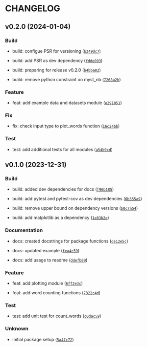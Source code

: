 # CHANGELOG



## v0.2.0 (2024-01-04)

### Build

* build: configue PSR for versioning ([`b349dc7`](https://github.com/bzrudski/pycounts_bzrudski/commit/b349dc72125f7e0dd8c0ddf8c33ca6ab3d4b9423))

* build: add PSR as dev dependency ([`fdde093`](https://github.com/bzrudski/pycounts_bzrudski/commit/fdde093b2729b0920a1ae0ba37108dcf4ffcff5d))

* build: preparing for release v0.2.0 ([`b4bba82`](https://github.com/bzrudski/pycounts_bzrudski/commit/b4bba820eda5b43702c0a88f20e80f29b854e327))

* build: remove python constraint on myst_nb ([`7268a2b`](https://github.com/bzrudski/pycounts_bzrudski/commit/7268a2bedd14abe8e8e03e5a67da00d2a52d6126))

### Feature

* feat: add example data and datasets module ([`e291851`](https://github.com/bzrudski/pycounts_bzrudski/commit/e2918519051e87bdf7a32c0a2ce9e45ccb58b010))

### Fix

* fix: check input type to plot_words function ([`16c24bb`](https://github.com/bzrudski/pycounts_bzrudski/commit/16c24bbbaa4db2b0d9beee798d601c0e357222e5))

### Test

* test: add additional tests for all modules ([`a54b9cd`](https://github.com/bzrudski/pycounts_bzrudski/commit/a54b9cd6ab385ec10a87b120c1eeedef933bf768))


## v0.1.0 (2023-12-31)

### Build

* build: added dev dependencies for docs ([`f96b185`](https://github.com/bzrudski/pycounts_bzrudski/commit/f96b1857290e01eb1df55017a12b3859c4270092))

* build: add pytest and pytest-cov as dev dependencies ([`6b355a9`](https://github.com/bzrudski/pycounts_bzrudski/commit/6b355a969fdf8407143a4809d291ca8adbddac35))

* build: remove upper bound on dependency versions ([`b0c7a54`](https://github.com/bzrudski/pycounts_bzrudski/commit/b0c7a5498d4debff8b1a03fd1b00c8841eb4b010))

* build: add matplotlib as a dependency ([`1e83b2e`](https://github.com/bzrudski/pycounts_bzrudski/commit/1e83b2eca589c4cf1eee0aa42543b32543432241))

### Documentation

* docs: created docstrings for package functions ([`ce12e5c`](https://github.com/bzrudski/pycounts_bzrudski/commit/ce12e5c1e1ec6d1fab0bf094e82e3f7812122fae))

* docs: updated example ([`fea4c59`](https://github.com/bzrudski/pycounts_bzrudski/commit/fea4c591e5c363c49d31aa7c44a229f307599bdd))

* docs: add usage to readme ([`ddefb89`](https://github.com/bzrudski/pycounts_bzrudski/commit/ddefb891f4bbc511eb0e2c841d0cb55696a632cd))

### Feature

* feat: add plotting module ([`6ff2e3c`](https://github.com/bzrudski/pycounts_bzrudski/commit/6ff2e3c82780ba4ac3eb12316f28818c57ca493f))

* feat: add word counting functions ([`7322c4d`](https://github.com/bzrudski/pycounts_bzrudski/commit/7322c4d61c59e6ff6bfe4e690894e6f4d12e1eeb))

### Test

* test: add unit test for count_words ([`c0dac59`](https://github.com/bzrudski/pycounts_bzrudski/commit/c0dac5985e1fa890282c954e4011cbb7b0743948))

### Unknown

* initial package setup ([`5a47c72`](https://github.com/bzrudski/pycounts_bzrudski/commit/5a47c72863218a127cbfade28cafbd1dbffed6f5))
